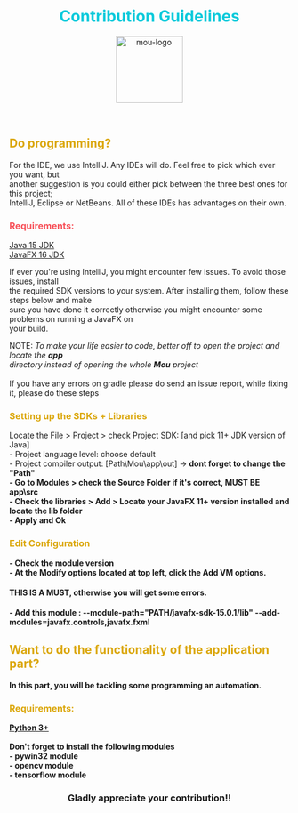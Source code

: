 <h1 align="center" style="color:#0bcadb">Contribution Guidelines</h1>
<p align="center"><img src="/logo/Mou.png" alt="mou-logo" width="120px" height="120px" style="max-width:100%;"></p><Br>
<h2 style="color:#dba70b">Do programming?</h2>
<p>
For the IDE, we use IntelliJ. Any IDEs will do. Feel free to pick which ever you want, but<br>
another suggestion is you could either pick between the three best ones for this project;<br>
IntelliJ, Eclipse or NetBeans. All of these IDEs has advantages on their own.<br></p>

<h3 style="color:#f7525a">Requirements:</h3>
<p><a href="https://www.oracle.com/ie/java/technologies/javase-jdk15-downloads.html"> Java 15 JDK</a><br>    
<a href="https://gluonhq.com/products/javafx/">JavaFX 16 JDK</a> <br>
</p>

<p>If ever you're using IntelliJ, you might encounter few issues. To avoid those issues, install<br>
the required SDK versions to your system. After installing them, follow these steps below and make <br>
sure you have done it correctly otherwise you might encounter some problems on running a JavaFX on<br>
your build.</p>

<p>NOTE: <i>To make your life easier to code, better off to open the project and locate the <b>app</b><br>
 directory instead of opening the whole <b>Mou</b> project</i>
<br><br>
 If you have any errors on gradle please do send an issue report, while fixing it, please do these steps</p>

<h3 style="color:#dba70b"> Setting up the SDKs + Libraries </h3>
<p>
Locate the File > Project > check Project SDK: [and pick 11+ JDK version of Java] <br>
 - Project language level: choose default <br>
 - Project compiler output: [Path\Mou\app\out] -> <b>dont forget to change the "Path"<b><br>
 - Go to Modules > check the Source Folder if it's correct, MUST BE <b>app\src</b><br>
 - Check the libraries > Add > Locate your JavaFX 11+ version installed and locate the lib folder<br>
 - Apply and Ok</p>
<h3 style="color:#dba70b">Edit Configuration </h3>
<p >
 -  Check the module version <br>
 -  At the Modify options located at top left, click the Add VM options.</p>
 <h4 >THIS IS A MUST, otherwise you will get some errors.</h4>
 <p>
 -  Add this module : --module-path="PATH/javafx-sdk-15.0.1/lib" --add-modules=javafx.controls,javafx.fxml
</p>

<h2 style="color:#dba70b">Want to do the functionality of the application part?</h2>
<p>In this part, you will be tackling some programming an automation.</p>
<h3 style="color:#dba70b">Requirements:</h3>
<p>
 <a href="https://www.python.org/downloads/">Python 3+</a><br><br>
 Don't forget to install the following modules<br>
 - pywin32 module<br>
 - opencv  module<br>
 - tensorflow module<br>
    </p>

 <h3 align="center">Gladly appreciate your contribution!!</h3>

